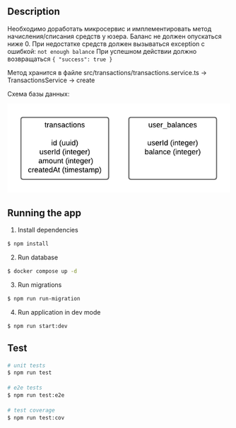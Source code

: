 ## Description
Необходимо доработать микросервис и имплементировать метод начисления/списания средств у юзера.
Баланс не должен опускаться ниже 0.
При недостатке средств должен вызываться exception с ошибкой: ```not enough balance```
При успешном действии должно возвращаться ```{ "success": true } ```

Метод хранится в файле src/transactions/transactions.service.ts -> TransactionsService -> create

Схема базы данных:

![docs/db.png](docs/db.png)

## Running the app

1. Install dependencies 
```bash
$ npm install
```

2. Run database
```bash
$ docker compose up -d
```

3. Run migrations
```bash
$ npm run run-migration
```

4. Run application in dev mode
```bash
$ npm run start:dev
```

## Test

```bash
# unit tests
$ npm run test

# e2e tests
$ npm run test:e2e

# test coverage
$ npm run test:cov
```

